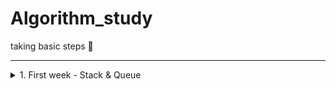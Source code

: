 # Algorithm_study
 
taking basic steps 🐾

<hr>

 <details>
            <summary>1. First week - Stack & Queue </summary>
             - practicing with quiz<br>
             <ol>
              <li><a href="https://programmers.co.kr/learn/courses/30/lessons/42584">Programmers - stock price</a></li>
             solution 👉 <a href="https://github.com/purple-cabbage0030/algorithm_study/blob/main/1st_week/quiz_n_solution/pgm_stock_price.py">click here</a>
              <li><a href="https://programmers.co.kr/learn/courses/30/lessons/42586">Programmers - function development</a></li>
             </ol>
 </details>
